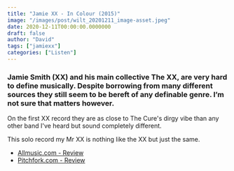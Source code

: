 ```yaml
---
title: "Jamie XX - In Colour (2015)"
image: "/images/post/wilt_20201211_image-asset.jpeg"
date: 2020-12-11T00:00:00.0000000
draft: false
author: "David"
tags: ["jamiexx"]
categories: ["Listen"]
---
```

### Jamie Smith (XX) and his main collective The XX, are very hard to define musically. Despite borrowing from many different sources they still seem to be bereft of any definable genre. I’m not sure that matters however.

 On the first XX record they are as close to The Cure's dirgy vibe than any other band I've heard but sound completely different.

 This solo record my Mr XX is nothing like the XX but just the same.

-  [Allmusic.com - Review](https://www.allmusic.com/album/in-colour-mw0002841555)
-  [Pitchfork.com - Review](https://pitchfork.com/reviews/albums/20458-in-colour/)